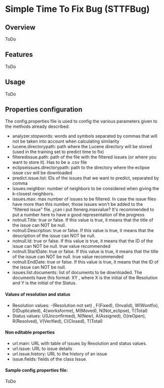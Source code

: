# Simple Time To Fix Bug (STTFBug)
## Overview 
  ToDo
## Features 
  ToDo
## Usage 
  ToDo
## Properties configuration
The config.properties file is used to config the various parameters given to the methods already described.
- analyzer.stopwords: words and symbols separated by commas that will not be taken into account when calculating similarity
- lucene.directorypath: path where the Lucene directory will be stored (used in the training set to predict time to fix)
- filteredissue.path: path of the file with the filtered issues (or where you want to store it). Has to be a .csv file
- eclipseissues.directorypath: path to the directory where the eclipse issue csv will be downloaded
- predict.issue.list: IDs of the issues that we want to predict, separated by comma
- issues.neighbor: number of neighbors to be considered when giving the k-closest neighbors.
- issues.max: max number of issues to be filtered. In case the issue files have more than this number, those issues won't be added to the "filtered issue" file. ¿can i put Itenerg.maxvalue? It's recommended to put a number here to have a good representation of the progress 
- notnull.Title: true or false. If this value is true, it means that the title of the issue can NOT be null.
- notnull.Description: true or false. If this value is true, it means that the description of the issue can NOT be null.
- notnull.Id: true or false. If this value is true, it means that the ID of the issue can NOT be null. true value recommended
- notnull.StartDate: true or false. If this value is true, it means that the title of the issue can NOT be null. true value recommended
- notnull.EndDate: true or false. If this value is true, it means that the ID of the issue can NOT be null. 
- issues.list.documents: list of documents to be downloaded. The documents have this format: XY , where X is the initial of the Resolution and Y is the initial of the Status.
#### Values of resolution and status
- Resolution values: -(Resolution not set) , F(Fixed), I(Invalid), W(Wontfix), D(Duplicated), 4(worksforme), M(Moved), N(Not_eclipse), T(Total)
- Status values: U(Unconfirmed), N(New), A(Assigned), O(reOpen), R(Resolved), V(Verified), C(Closed), T(Total)
#### Non editable properties
- url.main: URL with table of issues by Resolution and status values.
- url.issue: URL to issue details
- url.issue.history: URL to the history of an issue
- issue.fields: fields of the class Issue.
#### Sample config.properties file: 
ToDo
